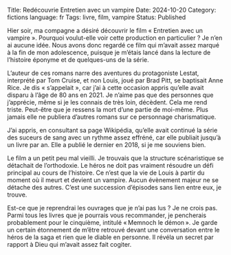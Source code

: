 Title: Redécouvrie Entretien avec un vampire
Date: 2024-10-20
Category: fictions
language: fr
Tags: livre, film, vampire
Status: Published

Hier soir, ma compagne a désiré découvrir le film « Entretien avec un 
vampire ». Pourquoi voulut-elle voir cette production en particulier ? Je 
n’en ai aucune idée. Nous avons donc regardé ce film qui m’avait assez 
marqué à la fin de mon adolescence, puisque je m’étais lancé dans la 
lecture de l’histoire éponyme et de quelques-uns de la série.

L’auteur de ces romans narre des aventures du protagoniste Lestat, 
interprété par Tom Cruise, et non Louis, joué par Brad Pitt, se baptisait 
Anne Rice. Je dis « s’appelait », car j’ai à cette occasion appris qu’elle 
avait disparu à l’âge de 80 ans en 2021. Je n’aime pas que des personnes 
que j’apprécie, même si  je les connais de très loin, décèdent. Cela me 
rend triste. Peut-être que je ressens la mort d’une partie de moi-même. 
Plus jamais elle ne publiera d’autres romans sur ce personnage charismatique.

J’ai appris, en consultant sa page Wikipédia, qu’elle avait continué la 
série des suceurs de sang avec un rythme assez effréné, car elle publiait 
jusqu’à un livre par an. Elle a publié le dernier en 2018, si je me 
souviens bien.

Le film a un petit peu mal vieilli. Je trouvais que la structure 
scénaristique se détachait de l’orthodoxie. Le héros ne doit pas vraiment 
résoudre un défi principal au cours de l’histoire. Ce n’est que la vie de 
Louis à partir du moment où il meurt et devient un vampire. Aucun évènement 
majeur ne se détache des autres. C’est une succession d’épisodes sans lien 
entre eux, je trouve.

Est-ce que je reprendrai les ouvrages que je n’ai pas lus ? Je ne crois pas.
Parmi tous les livres que je pourrais vous recommander, je pencherais 
probablement pour le cinquième, intitulé « Memnoch le démon ». Je garde un 
certain étonnement de m’être retrouvé devant une conversation entre le 
héros de la saga et rien que le diable en personne. Il révéla un secret par 
rapport à Dieu qui m’avait assez fait cogiter.